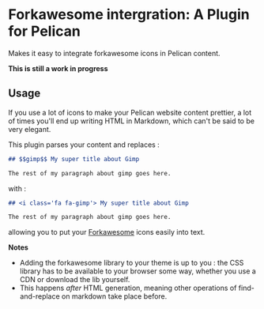 # Forkawesome intergration: A Plugin for Pelican

Makes it easy to integrate forkawesome icons in Pelican content.

**This is still a work in progress**

## Usage

If you use a lot of icons to make your Pelican website content prettier, a lot of times you'll end up writing HTML in Markdown, which can't be said to be very elegant.

This plugin parses your content and replaces :
```markdown
## $$gimp$$ My super title about Gimp

The rest of my paragraph about gimp goes here.
```

with :

```markdown
## <i class='fa fa-gimp'> My super title about Gimp

The rest of my paragraph about gimp goes here.
```

allowing you to put your [Forkawesome](https://forkaweso.me/) icons easily into text.

**Notes**
* Adding the forkawesome library to your theme is up to you : the CSS library has to be available to your browser some way, whether you use a CDN or download the lib yourself.
* This happens _after_ HTML generation, meaning other operations of find-and-replace on markdown take place before.
